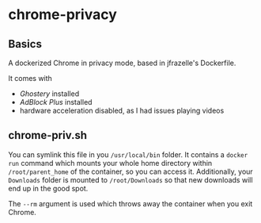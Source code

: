 # chrome-privacy

## Basics

A dockerized Chrome in privacy mode, based in jfrazelle's Dockerfile.

It comes with 

* _Ghostery_ installed 
* _AdBlock Plus_ installed
* hardware acceleration disabled, as I had issues playing videos

## chrome-priv.sh

You can symlink this file in you `/usr/local/bin` folder. It contains a `docker run` command which mounts your whole home directory within `/root/parent_home` of the container, so you can access it. Additionally, your `Downloads` folder is mounted to `/root/Downloads` so that new downloads will end up in the good spot. 

The `--rm` argument is used which throws away the container when you exit Chrome.
